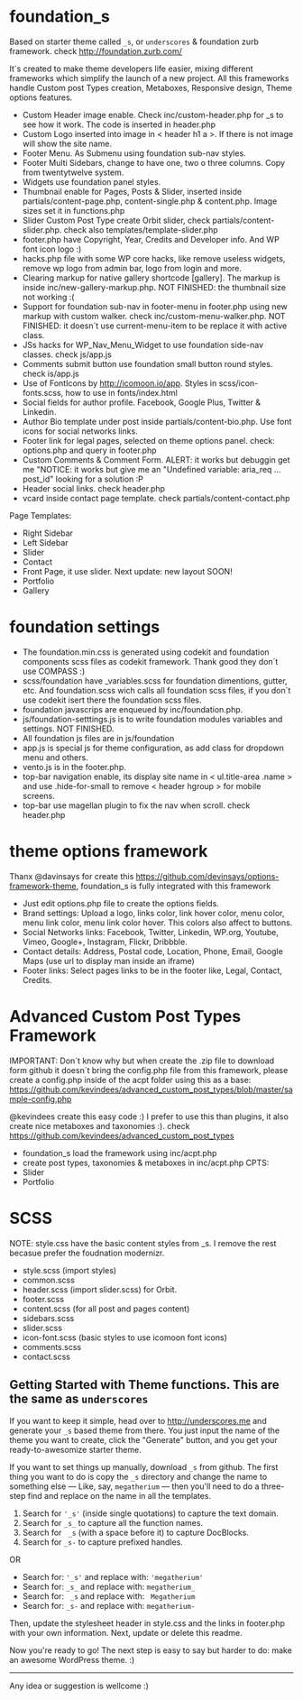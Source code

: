 foundation_s
===

Based on starter theme called `_s`, or `underscores` & foundation zurb framework. check http://foundation.zurb.com/

It´s created to make theme developers life easier, mixing different frameworks which simplify the launch of a new project. All this frameworks handle Custom post Types creation, Metaboxes, Responsive design, Theme options features.

- Custom Header image enable. Check inc/custom-header.php for _s to see how it work. The code is inserted in header.php
- Custom Logo inserted into image in < header h1 a >. If there is not image will show the site name.
- Footer Menu. As Submenu using foundation sub-nav styles.
- Footer Multi Sidebars, change to have one, two o three columns. Copy from twentytwelve system.
- Widgets use foundation panel styles.
- Thumbnail enable for Pages, Posts & Slider, inserted inside partials/content-page.php, content-single.php & content.php. Image sizes set it in functions.php
- Slider Custom Post Type create Orbit slider, check partials/content-slider.php. check also templates/template-slider.php
- footer.php have Copyright, Year, Credits and Developer info. And WP font icon logo :)
- hacks.php file with some WP core hacks, like remove useless widgets, remove wp logo from admin bar, logo from login and more.
- Clearing markup for native gallery shortcode [gallery]. The markup is inside inc/new-gallery-markup.php. NOT FINISHED: the thumbnail size not working :(
- Support for foundation sub-nav in footer-menu in footer.php using new markup with custom walker. check inc/custom-menu-walker.php. NOT FINISHED: it doesn´t use current-menu-item to be replace it with active class.
- JSs hacks for WP_Nav_Menu_Widget to use foundation side-nav classes. check js/app.js
- Comments submit button use foundation small button round styles. check is/app.js
- Use of FontIcons by http://icomoon.io/app. Styles in scss/icon-fonts.scss, how to use in fonts/index.html
- Social fields for author profile. Facebook, Google Plus, Twitter & Linkedin.
- Author Bio template under post inside partials/content-bio.php. Use font icons for social networks links.
- Footer link for legal pages, selected on theme options panel. check: options.php and query in footer.php
- Custom Comments & Comment Form. ALERT: it works but debuggin get me "NOTICE: it works but give me an "Undefined variable: aria_req ... post_id" looking for a solution :P
- Header social links. check header.php
- vcard inside contact page template. check partials/content-contact.php


Page Templates:
- Right Sidebar
- Left Sidebar
- Slider
- Contact
- Front Page, it use slider. Next update: new layout
SOON!
- Portfolio
- Gallery


foundation settings
===

- The foundation.min.css is generated using codekit and foundation components scss files as codekit framework. Thank good they don´t use COMPASS :)
- scss/foundation have _variables.scss for foundation dimentions, gutter, etc. And foundation.scss wich calls all foundation scss files, if you don´t use codekit isert there the foundation scss files.
- foundation javascrips are enqueued by inc/foundation.php.
- js/foundation-setttings.js is to write foundation modules variables and settings. NOT FINISHED.
- All foundation js files are in js/foundation
- app.js is special js for theme configuration, as add class for dropdown menu and others.
- vento.js is in the footer.php.
- top-bar navigation enable, its display site name in < ul.title-area .name > and use .hide-for-small to remove < header hgroup > for mobile screens.
- top-bar use magellan plugin to fix the nav when scroll. check header.php



theme options framework
===

Thanx @davinsays for create this https://github.com/devinsays/options-framework-theme, foundation_s is fully integrated with this framework

- Just edit options.php file to create the options fields.
- Brand settings: Upload a logo, links color, link hover color, menu color, menu link color, menu link color hover. This colors also affect to buttons.
- Social Networks links: Facebook, Twitter, Linkedin, WP.org, Youtube, Vimeo, Google+, Instagram, Flickr, Dribbble.
- Contact details: Address, Postal code, Location, Phone, Email, Google Maps (use url to display man inside an iframe)
- Footer links: Select pages links to be in the footer like, Legal, Contact, Credits.



Advanced Custom Post Types Framework
===

IMPORTANT: Don´t know why but when create the .zip file to download form github it doesn´t bring the config.php file from this framework, please create a config.php inside of the acpt folder using this as a base: https://github.com/kevindees/advanced_custom_post_types/blob/master/sample-config.php

@kevindees create this easy code :) I prefer to use this than plugins, it also create nice metaboxes and taxonomies :). check https://github.com/kevindees/advanced_custom_post_types

- foundation_s load the framework using inc/acpt.php
- create post types, taxonomies & metaboxes in inc/acpt.php
CPTS:
- Slider
- Portfolio



SCSS
===

NOTE: style.css have the basic content styles from _s. I remove the rest becasue prefer the foudnation modernizr.

- style.scss (import styles)
- common.scss
- header.scss (import slider.scss) for Orbit.
- footer.scss
- content.scss (for all post and pages content)
- sidebars.scss
- slider.scss
- icon-font.scss (basic styles to use icomoon font icons)
- comments.scss
- contact.scss



Getting Started with Theme functions. This are the same as `underscores`
---------------

If you want to keep it simple, head over to http://underscores.me and generate your `_s` based theme from there. You just input the name of the theme you want to create, click the "Generate" button, and you get your ready-to-awesomize starter theme.

If you want to set things up manually, download `_s` from github. The first thing you want to do is copy the `_s` directory and change the name to something else — Like, say, `megatherium` — then you'll need to do a three-step find and replace on the name in all the templates.

1. Search for `'_s'` (inside single quotations) to capture the text domain.
2. Search for `_s_` to capture all the function names.
3. Search for ` _s` (with a space before it) to capture DocBlocks.
4. Search for `_s-` to capture prefixed handles.

OR

* Search for: `'_s'` and replace with: `'megatherium'`
* Search for: `_s_` and replace with: `megatherium_`
* Search for: <code>&nbsp;_s</code> and replace with: <code>&nbsp;Megatherium</code>
* Search for: `_s-` and replace with: `megatherium-`

Then, update the stylesheet header in style.css and the links in footer.php with your own information. Next, update or delete this readme.

Now you're ready to go! The next step is easy to say but harder to do: make an awesome WordPress theme. :)

---------------


Any idea or suggestion is wellcome :)
